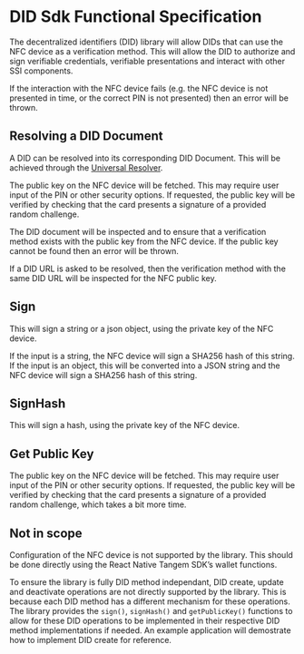 # DID Sdk Functional Specification

The  decentralized identifiers (DID) library will allow DIDs that can use the NFC device as a verification method. This will allow the DID to authorize and sign verifiable credentials, verifiable presentations and interact with other SSI components.

If the interaction with the NFC device fails (e.g. the NFC device is not presented in time, or the correct PIN is not presented) then an error will be thrown.

## Resolving a DID Document
A DID can be resolved into its corresponding DID Document. This will be achieved through the [Universal Resolver](https://github.com/decentralized-identity/universal-resolver).

The public key on the NFC device will be fetched.  This may require user input of the PIN or other security options. If requested, the public key will be verified by checking that the card presents a signature of a provided random challenge.

The DID document will be inspected and to ensure that a verification method exists with the public key from the NFC device. If the public key cannot be found then an error will be thrown.

If a DID URL is asked to be resolved, then the verification method with the same DID URL will be inspected for the NFC public key.

## Sign
This will sign a string or a json object, using the private key of the NFC device.

If the input is a string, the NFC device will sign a SHA256 hash of this string. If the input is an object, this will be converted into a JSON string and the NFC device will sign a SHA256 hash of this string.

## SignHash
This will sign a hash, using the private key of the NFC device.

## Get Public Key
The public key on the NFC device will be fetched. This may require user input of the PIN or other security options. If requested, the public key will be verified by checking that the card presents a signature of a provided random challenge, which takes a bit more time.

## Not in scope
Configuration of the NFC device is not supported by the library. This should be done directly using the React Native Tangem SDK’s wallet functions.

To ensure the library is fully DID method independant, DID create, update and deactivate operations are not directly supported by the library. This is because each DID method has a different mechanism for these operations. The library provides the `sign()`, `signHash()` and `getPublicKey()` functions to allow for these DID operations to be implemented in their respective DID method implementations if needed. An example application will demostrate how to implement DID create for reference.
